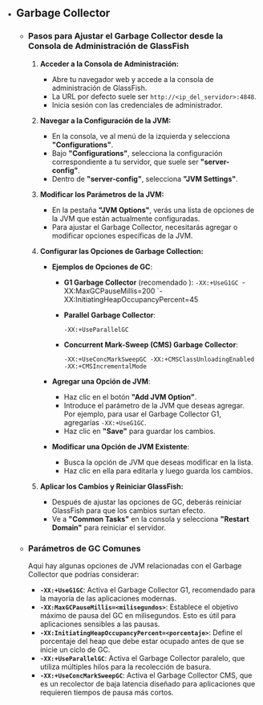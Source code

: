 - ## Garbage Collector
	- ### Pasos para Ajustar el Garbage Collector desde la Consola de Administración de GlassFish
		
		1. **Acceder a la Consola de Administración:**
		    - Abre tu navegador web y accede a la consola de administración de GlassFish.
		    - La URL por defecto suele ser `http://<ip_del_servidor>:4848`.
		    - Inicia sesión con las credenciales de administrador.
		2. **Navegar a la Configuración de la JVM:**
		    - En la consola, ve al menú de la izquierda y selecciona **"Configurations"**.
		    - Bajo **"Configurations"**, selecciona la configuración correspondiente a tu servidor, que suele ser **"server-config"**.
		    - Dentro de **"server-config"**, selecciona **"JVM Settings"**.
		3. **Modificar los Parámetros de la JVM:**
		    - En la pestaña **"JVM Options"**, verás una lista de opciones de la JVM que están actualmente configuradas.
		    - Para ajustar el Garbage Collector, necesitarás agregar o modificar opciones específicas de la JVM.
		4. **Configurar las Opciones de Garbage Collection:**
		    
		    - **Ejemplos de Opciones de GC**:
		        
		        - **G1 Garbage Collector** (recomendado ):
		            `-XX:+UseG1GC
					`-XX:MaxGCPauseMillis=200
					`-XX:InitiatingHeapOccupancyPercent=45
					
		        - **Parallel Garbage Collector**:
		        
		            `-XX:+UseParallelGC`
		            
		        - **Concurrent Mark-Sweep (CMS) Garbage Collector**:
		            		            
		            `-XX:+UseConcMarkSweepGC -XX:+CMSClassUnloadingEnabled -XX:+CMSIncrementalMode`
		            
		    - **Agregar una Opción de JVM**:
		        
		        - Haz clic en el botón **"Add JVM Option"**.
		        - Introduce el parámetro de la JVM que deseas agregar. Por ejemplo, para usar el Garbage Collector G1, agregarías `-XX:+UseG1GC`.
		        - Haz clic en **"Save"** para guardar los cambios.
		    - **Modificar una Opción de JVM Existente**:
		        - Busca la opción de JVM que deseas modificar en la lista.
		        - Haz clic en ella para editarla y luego guarda los cambios.
		5. **Aplicar los Cambios y Reiniciar GlassFish:**
		    - Después de ajustar las opciones de GC, deberás reiniciar GlassFish para que los cambios surtan efecto.
		    - Ve a **"Common Tasks"** en la consola y selecciona **"Restart Domain"** para reiniciar el servidor.
	- ### Parámetros de GC Comunes

		Aquí hay algunas opciones de JVM relacionadas con el Garbage Collector que podrías considerar:
		
		- **`-XX:+UseG1GC`**: Activa el Garbage Collector G1, recomendado para la mayoría de las aplicaciones modernas.
		- **`-XX:MaxGCPauseMillis=<milisegundos>`**: Establece el objetivo máximo de pausa del GC en milisegundos. Esto es útil para aplicaciones sensibles a las pausas.
		- **`-XX:InitiatingHeapOccupancyPercent=<porcentaje>`**: Define el porcentaje del heap que debe estar ocupado antes de que se inicie un ciclo de GC.
		- **`-XX:+UseParallelGC`**: Activa el Garbage Collector paralelo, que utiliza múltiples hilos para la recolección de basura.
		- **`-XX:+UseConcMarkSweepGC`**: Activa el Garbage Collector CMS, que es un recolector de baja latencia diseñado para aplicaciones que requieren tiempos de pausa más cortos.